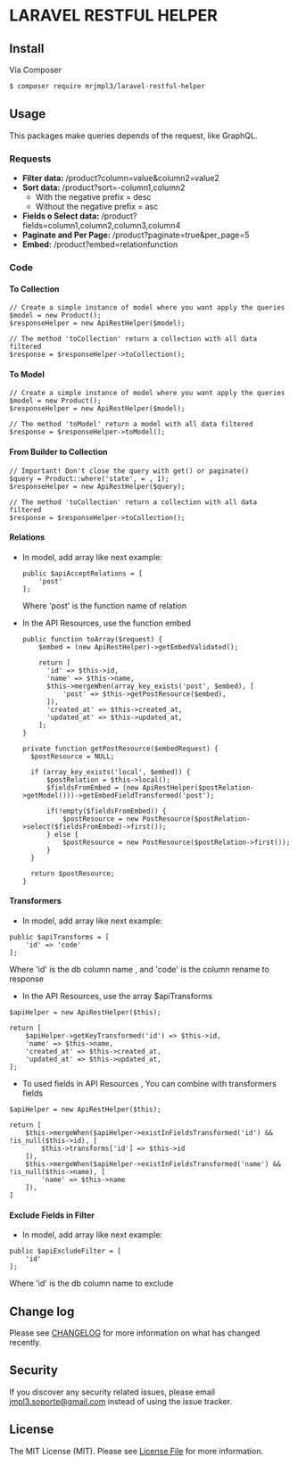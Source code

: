 # LARAVEL RESTFUL HELPER

## Install

Via Composer

``` bash
$ composer require mrjmpl3/laravel-restful-helper
```

## Usage

This packages make queries depends of the request, like GraphQL.

### Requests

- **Filter data:** /product?column=value&column2=value2
- **Sort data:** /product?sort=-column1,column2
    - With the negative prefix = desc
    - Without the negative prefix = asc
- **Fields o Select data:** /product?fields=column1,column2,column3,column4
- **Paginate and Per Page:** /product?paginate=true&per_page=5
- **Embed:** /product?embed=relationfunction

### Code

#### To Collection

```
// Create a simple instance of model where you want apply the queries
$model = new Product();
$responseHelper = new ApiRestHelper($model);
          
// The method 'toCollection' return a collection with all data filtered
$response = $responseHelper->toCollection();
```
      
#### To Model

```
// Create a simple instance of model where you want apply the queries
$model = new Product();           
$responseHelper = new ApiRestHelper($model);
                
// The method 'toModel' return a model with all data filtered
$response = $responseHelper->toModel();
```
      
#### From Builder to Collection

```
// Important! Don't close the query with get() or paginate()
$query = Product::where('state', = , 1);
$responseHelper = new ApiRestHelper($query);
          
// The method 'toCollection' return a collection with all data filtered
$response = $responseHelper->toCollection();
```
      
#### Relations

- In model, add array like next example:

    ```
    public $apiAcceptRelations = [
        'post'
    ];
    ```
    Where 'post' is the function name of relation
                
- In the API Resources, use the function embed
    
    ```
    public function toArray($request) {
        $embed = (new ApiRestHelper)->getEmbedValidated();
                
        return [
          'id' => $this->id,
          'name' => $this->name,
          $this->mergeWhen(array_key_exists('post', $embed), [
              'post' => $this->getPostResource($embed),
          ]),
          'created_at' => $this->created_at,
          'updated_at' => $this->updated_at,
        ];
    }
            
    private function getPostResource($embedRequest) {
      $postResource = NULL;
                
      if (array_key_exists('local', $embed)) {
          $postRelation = $this->local();                    
          $fieldsFromEmbed = (new ApiRestHelper($postRelation->getModel()))->getEmbedFieldTransformed('post');
                    
          if(!empty($fieldsFromEmbed)) {
              $postResource = new PostResource($postRelation->select($fieldsFromEmbed)->first());
          } else {
              $postResource = new PostResource($postRelation->first());
          }
      }
            
      return $postResource;
    }
    ```
#### Transformers

- In model, add array like next example:
	
```
public $apiTransforms = [
    'id' => 'code'
];
```
		
Where 'id' is the db column name , and 'code' is the column rename to response
	
- In the API Resources, use the array $apiTransforms
	
```
$apiHelper = new ApiRestHelper($this);

return [
    $apiHelper->getKeyTransformed('id') => $this->id,
    'name' => $this->name,
    'created_at' => $this->created_at,
    'updated_at' => $this->updated_at,
];
```

- To used fields in API Resources , You can combine with transformers fields
    
```
$apiHelper = new ApiRestHelper($this);

return [
    $this->mergeWhen($apiHelper->existInFieldsTransformed('id') && !is_null($this->id), [
        $this->transforms['id'] => $this->id
    ]),
    $this->mergeWhen($apiHelper->existInFieldsTransformed('name') && !is_null($this->name), [
        'name' => $this->name
    ]),
]
```

#### Exclude Fields in Filter

- In model, add array like next example:
	
```
public $apiExcludeFilter = [
    'id'
];
```
		
Where 'id' is the db column name to exclude
        
## Change log

Please see [CHANGELOG](CHANGELOG.md) for more information on what has changed recently.

## Security

If you discover any security related issues, please email jmpl3.soporte@gmail.com instead of using the issue tracker.

## License

The MIT License (MIT). Please see [License File](LICENSE.md) for more information.
